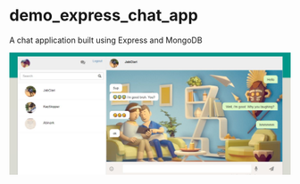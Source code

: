 # demo_express_chat_app
A chat application built using Express and MongoDB


![Sample Picture](https://github.com/Norris1z/demo_express_chat_app/blob/master/sample-picture/chat_app.JPG)
